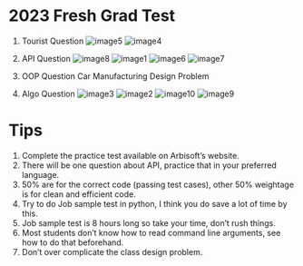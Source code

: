# 2023 Fresh Grad Test
1. Tourist Question
![image5](https://github.com/UsmanGill-UG/Technical-Interview-Questions-Guide/assets/62206839/60781a62-0735-4a4e-8ea7-c92252ae19f2)
![image4](https://github.com/UsmanGill-UG/Technical-Interview-Questions-Guide/assets/62206839/f4af634f-dd08-42ef-bec9-14739de1d6da)

2. API Question
![image8](https://github.com/UsmanGill-UG/Technical-Interview-Questions-Guide/assets/62206839/6f5b3d83-3c54-4b66-8d09-56b60e644f72)
![image1](https://github.com/UsmanGill-UG/Technical-Interview-Questions-Guide/assets/62206839/e236d9f9-b5b6-4171-b30d-ce2ac54a6fdb)
![image6](https://github.com/UsmanGill-UG/Technical-Interview-Questions-Guide/assets/62206839/7e35f53b-dfc3-413d-b7e9-92e46fd484e7)
![image7](https://github.com/UsmanGill-UG/Technical-Interview-Questions-Guide/assets/62206839/660f1622-1658-4e5f-992d-cfd7651248c5)


3. OOP Question
  Car Manufacturing Design Problem
  
5. Algo Question
![image3](https://github.com/UsmanGill-UG/Technical-Interview-Questions-Guide/assets/62206839/93cec592-88ba-42d6-acdf-0a3d1335bbdc)
![image2](https://github.com/UsmanGill-UG/Technical-Interview-Questions-Guide/assets/62206839/40d63aba-ac81-4938-91a1-2ff56abe527c)
![image10](https://github.com/UsmanGill-UG/Technical-Interview-Questions-Guide/assets/62206839/5bb83884-5c24-4f17-be09-070683b0ac4e)
![image9](https://github.com/UsmanGill-UG/Technical-Interview-Questions-Guide/assets/62206839/fee72ab5-14e2-44b0-b109-004982e04d0e)

# Tips
1. Complete the practice test available on Arbisoft’s website.
2. There will be one question about API, practice that in your preferred language.
3. 50% are for the correct code (passing test cases), other 50% weightage is for clean and efficient code.
4. Try to do Job sample test in python, I think you do save a lot of time by this.
5. Job sample test is 8 hours long so take your time, don’t rush things.
6. Most students don’t know how to read command line arguments, see how to do that beforehand.
7. Don’t over complicate the class design problem.

